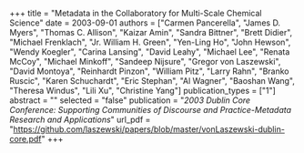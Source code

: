 +++
title = "Metadata in the Collaboratory for Multi-Scale Chemical Science"
date = 2003-09-01
authors = ["Carmen Pancerella", "James D. Myers", "Thomas C. Allison", "Kaizar Amin", "Sandra Bittner", "Brett Didier", "Michael Frenklach", "Jr. William H. Green", "Yen-Ling Ho", "John Hewson", "Wendy Koegler", "Carina Lansing", "David Leahy", "Michael Lee", "Renata McCoy", "Michael Minkoff", "Sandeep Nijsure", "Gregor von Laszewski", "David Montoya", "Reinhardt Pinzon", "William Pitz", "Larry Rahn", "Branko Ruscic", "Karen Schuchardt", "Eric Stephan", "Al Wagner", "Baoshan Wang", "Theresa Windus", "Lili Xu", "Christine Yang"]
publication_types = ["1"]
abstract = ""
selected = "false"
publication = "*2003 Dublin Core Conference: Supporting Communities of Discourse and Practice-Metadata Research and Applications*"
url_pdf = "https://github.com/laszewski/papers/blob/master/vonLaszewski-dublin-core.pdf"
+++

